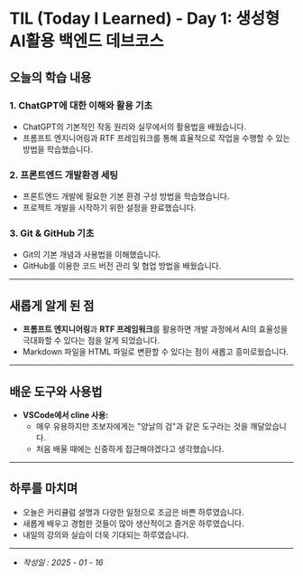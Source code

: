 # TIL (Today I Learned) - Day 1: 생성형 AI활용 백엔드 데브코스

## 오늘의 학습 내용

### 1. ChatGPT에 대한 이해와 활용 기초

- ChatGPT의 기본적인 작동 원리와 실무에서의 활용법을 배웠습니다.
- 프롬프트 엔지니어링과 RTF 프레임워크를 통해 효율적으로 작업을 수행할 수 있는 방법을 학습했습니다.

### 2. 프론트엔드 개발환경 세팅

- 프론트엔드 개발에 필요한 기본 환경 구성 방법을 학습했습니다.
- 프로젝트 개발을 시작하기 위한 설정을 완료했습니다.

### 3. Git & GitHub 기초

- Git의 기본 개념과 사용법을 이해했습니다.
- GitHub를 이용한 코드 버전 관리 및 협업 방법을 배웠습니다.

---

## 새롭게 알게 된 점

- **프롬프트 엔지니어링**과 **RTF 프레임워크**를 활용하면 개발 과정에서 AI의 효율성을 극대화할 수 있다는 점을 알게 되었습니다.
- Markdown 파일을 HTML 파일로 변환할 수 있다는 점이 새롭고 흥미로웠습니다.

---

## 배운 도구와 사용법

- **VSCode에서 cline 사용:**
  - 매우 유용하지만 초보자에게는 "양날의 검"과 같은 도구라는 것을 깨달았습니다.
  - 처음 배울 때에는 신중하게 접근해야겠다고 생각했습니다.

---

## 하루를 마치며

- 오늘은 커리큘럼 설명과 다양한 일정으로 조금은 바쁜 하루였습니다.
- 새롭게 배우고 경험한 것들이 많아 생산적이고 즐거운 하루였습니다.
- 내일의 강의와 실습이 더욱 기대되는 하루였습니다.

---

- _작성일 : 2025 - 01 - 16_
